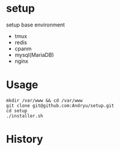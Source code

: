 # setup

setup base environment

* tmux
* redis
* cpanm
* mysql(MariaDB)
* nginx

# Usage

```
mkdir /var/www && cd /var/www
git clone git@github.com:Andryu/setup.git
cd setup
./installer.sh
```

# History
